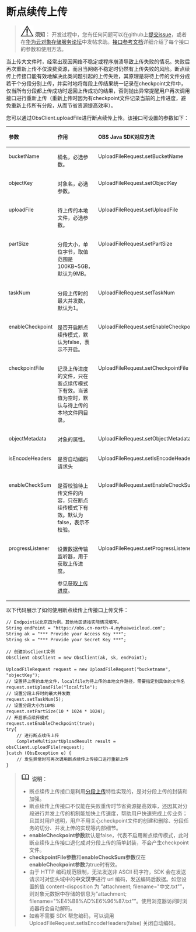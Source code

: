 # 断点续传上传<a name="obs_21_0611"></a>

>![](public_sys-resources/icon-notice.gif) **须知：** 
>开发过程中，您有任何问题可以在github上[提交issue](https://github.com/huaweicloud/huaweicloud-sdk-java-obs/issues)，或者在[华为云对象存储服务论坛](https://bbs.huaweicloud.com/forum/forum-620-1.html)中发帖求助。[接口参考文档](https://obssdk.obs.cn-north-1.myhuaweicloud.com/apidoc/cn/java/index.html)详细介绍了每个接口的参数和使用方法。

当上传大文件时，经常出现因网络不稳定或程序崩溃导致上传失败的情况。失败后再次重新上传不仅浪费资源，而且当网络不稳定时仍然有上传失败的风险。断点续传上传接口能有效地解决此类问题引起的上传失败，其原理是将待上传的文件分成若干个分段分别上传，并实时地将每段上传结果统一记录在checkpoint文件中，仅当所有分段都上传成功时返回上传成功的结果，否则抛出异常提醒用户再次调用接口进行重新上传（重新上传时因为有checkpoint文件记录当前的上传进度，避免重新上传所有分段，从而节省资源提高效率）。

您可以通过ObsClient.uploadFile进行断点续传上传。该接口可设置的参数如下：

<a name="table673564717427"></a>
<table><thead align="left"><tr id="row157351647194217"><th class="cellrowborder" valign="top" width="25.962596259625965%" id="mcps1.1.4.1.1"><p id="p7735204744212"><a name="p7735204744212"></a><a name="p7735204744212"></a><strong id="b573584704219"><a name="b573584704219"></a><a name="b573584704219"></a>参数</strong></p>
</th>
<th class="cellrowborder" valign="top" width="40.704070407040696%" id="mcps1.1.4.1.2"><p id="p147354475427"><a name="p147354475427"></a><a name="p147354475427"></a><strong id="b13735164712421"><a name="b13735164712421"></a><a name="b13735164712421"></a>作用</strong></p>
</th>
<th class="cellrowborder" valign="top" width="33.33333333333333%" id="mcps1.1.4.1.3"><p id="p1356414283519"><a name="p1356414283519"></a><a name="p1356414283519"></a><strong id="b1156422814518"><a name="b1156422814518"></a><a name="b1156422814518"></a>OBS Java SDK对应方法</strong></p>
</th>
</tr>
</thead>
<tbody><tr id="row4423181155813"><td class="cellrowborder" valign="top" width="25.962596259625965%" headers="mcps1.1.4.1.1 "><p id="p9423101185815"><a name="p9423101185815"></a><a name="p9423101185815"></a>bucketName</p>
</td>
<td class="cellrowborder" valign="top" width="40.704070407040696%" headers="mcps1.1.4.1.2 "><p id="p742313111582"><a name="p742313111582"></a><a name="p742313111582"></a>桶名，必选参数。</p>
</td>
<td class="cellrowborder" valign="top" width="33.33333333333333%" headers="mcps1.1.4.1.3 "><p id="p54231015588"><a name="p54231015588"></a><a name="p54231015588"></a>UploadFileRequest.setBucketName</p>
</td>
</tr>
<tr id="row25741033581"><td class="cellrowborder" valign="top" width="25.962596259625965%" headers="mcps1.1.4.1.1 "><p id="p1157414395813"><a name="p1157414395813"></a><a name="p1157414395813"></a>objectKey</p>
</td>
<td class="cellrowborder" valign="top" width="40.704070407040696%" headers="mcps1.1.4.1.2 "><p id="p4575193175810"><a name="p4575193175810"></a><a name="p4575193175810"></a>对象名，必选参数。</p>
</td>
<td class="cellrowborder" valign="top" width="33.33333333333333%" headers="mcps1.1.4.1.3 "><p id="p17575113165812"><a name="p17575113165812"></a><a name="p17575113165812"></a>UploadFileRequest.setObjectKey</p>
</td>
</tr>
<tr id="row1973519478422"><td class="cellrowborder" valign="top" width="25.962596259625965%" headers="mcps1.1.4.1.1 "><p id="p20735104715427"><a name="p20735104715427"></a><a name="p20735104715427"></a>uploadFile</p>
</td>
<td class="cellrowborder" valign="top" width="40.704070407040696%" headers="mcps1.1.4.1.2 "><p id="p14199144312205"><a name="p14199144312205"></a><a name="p14199144312205"></a>待上传的本地文件，必选参数。</p>
</td>
<td class="cellrowborder" valign="top" width="33.33333333333333%" headers="mcps1.1.4.1.3 "><p id="p719911435203"><a name="p719911435203"></a><a name="p719911435203"></a>UploadFileRequest.setUploadFile</p>
</td>
</tr>
<tr id="row15736114714421"><td class="cellrowborder" valign="top" width="25.962596259625965%" headers="mcps1.1.4.1.1 "><p id="p1626713248439"><a name="p1626713248439"></a><a name="p1626713248439"></a>partSize</p>
</td>
<td class="cellrowborder" valign="top" width="40.704070407040696%" headers="mcps1.1.4.1.2 "><p id="p8198154312016"><a name="p8198154312016"></a><a name="p8198154312016"></a>分段大小，单位字节，取值范围是100KB~5GB，默认为9MB。</p>
</td>
<td class="cellrowborder" valign="top" width="33.33333333333333%" headers="mcps1.1.4.1.3 "><p id="p1197134302018"><a name="p1197134302018"></a><a name="p1197134302018"></a>UploadFileRequest.setPartSize</p>
</td>
</tr>
<tr id="row6736247194211"><td class="cellrowborder" valign="top" width="25.962596259625965%" headers="mcps1.1.4.1.1 "><p id="p13137113084312"><a name="p13137113084312"></a><a name="p13137113084312"></a>taskNum</p>
</td>
<td class="cellrowborder" valign="top" width="40.704070407040696%" headers="mcps1.1.4.1.2 "><p id="p1419764318203"><a name="p1419764318203"></a><a name="p1419764318203"></a>分段上传时的最大并发数，默认为1。</p>
</td>
<td class="cellrowborder" valign="top" width="33.33333333333333%" headers="mcps1.1.4.1.3 "><p id="p419634313203"><a name="p419634313203"></a><a name="p419634313203"></a>UploadFileRequest.setTaskNum</p>
</td>
</tr>
<tr id="row865923414433"><td class="cellrowborder" valign="top" width="25.962596259625965%" headers="mcps1.1.4.1.1 "><p id="p1659113434312"><a name="p1659113434312"></a><a name="p1659113434312"></a>enableCheckpoint</p>
</td>
<td class="cellrowborder" valign="top" width="40.704070407040696%" headers="mcps1.1.4.1.2 "><p id="p1019519438208"><a name="p1019519438208"></a><a name="p1019519438208"></a>是否开启断点续传模式，默认为false，表示不开启。</p>
</td>
<td class="cellrowborder" valign="top" width="33.33333333333333%" headers="mcps1.1.4.1.3 "><p id="p1619514319206"><a name="p1619514319206"></a><a name="p1619514319206"></a>UploadFileRequest.setEnableCheckpoint</p>
</td>
</tr>
<tr id="row61076358202"><td class="cellrowborder" valign="top" width="25.962596259625965%" headers="mcps1.1.4.1.1 "><p id="p121081535142016"><a name="p121081535142016"></a><a name="p121081535142016"></a>checkpointFile</p>
</td>
<td class="cellrowborder" valign="top" width="40.704070407040696%" headers="mcps1.1.4.1.2 "><p id="p15194104319204"><a name="p15194104319204"></a><a name="p15194104319204"></a>记录上传进度的文件，只在断点续传模式下有效。当该值为空时，默认与待上传的本地文件同目录。</p>
</td>
<td class="cellrowborder" valign="top" width="33.33333333333333%" headers="mcps1.1.4.1.3 "><p id="p15193134313200"><a name="p15193134313200"></a><a name="p15193134313200"></a>UploadFileRequest.setCheckpointFile</p>
</td>
</tr>
<tr id="row3775344162020"><td class="cellrowborder" valign="top" width="25.962596259625965%" headers="mcps1.1.4.1.1 "><p id="p117751244122016"><a name="p117751244122016"></a><a name="p117751244122016"></a>objectMetadata</p>
</td>
<td class="cellrowborder" valign="top" width="40.704070407040696%" headers="mcps1.1.4.1.2 "><p id="p6776944132011"><a name="p6776944132011"></a><a name="p6776944132011"></a>对象的属性。</p>
</td>
<td class="cellrowborder" valign="top" width="33.33333333333333%" headers="mcps1.1.4.1.3 "><p id="p20776184417205"><a name="p20776184417205"></a><a name="p20776184417205"></a>UploadFileRequest.setObjectMetadata</p>
</td>
</tr>
<tr id="row168711494316"><td class="cellrowborder" valign="top" width="25.962596259625965%" headers="mcps1.1.4.1.1 "><p id="p116550519205"><a name="p116550519205"></a><a name="p116550519205"></a>isEncodeHeaders</p>
</td>
<td class="cellrowborder" valign="top" width="40.704070407040696%" headers="mcps1.1.4.1.2 "><p id="p14655851152011"><a name="p14655851152011"></a><a name="p14655851152011"></a>是否自动编码请求头</p>
</td>
<td class="cellrowborder" valign="top" width="33.33333333333333%" headers="mcps1.1.4.1.3 "><p id="p13655195117209"><a name="p13655195117209"></a><a name="p13655195117209"></a>UploadFileRequest.setIsEncodeHeaders</p>
</td>
</tr>
<tr id="row833918542207"><td class="cellrowborder" valign="top" width="25.962596259625965%" headers="mcps1.1.4.1.1 "><p id="p933915422013"><a name="p933915422013"></a><a name="p933915422013"></a>enableCheckSum</p>
</td>
<td class="cellrowborder" valign="top" width="40.704070407040696%" headers="mcps1.1.4.1.2 "><p id="p8656115873315"><a name="p8656115873315"></a><a name="p8656115873315"></a>是否校验待上传文件的内容，只在断点续传模式下有效。默认为false，表示不校验。</p>
</td>
<td class="cellrowborder" valign="top" width="33.33333333333333%" headers="mcps1.1.4.1.3 "><p id="p10339105422012"><a name="p10339105422012"></a><a name="p10339105422012"></a>UploadFileRequest.setEnableCheckSum</p>
</td>
</tr>
<tr id="row20628856659"><td class="cellrowborder" valign="top" width="25.962596259625965%" headers="mcps1.1.4.1.1 "><p id="p86282561457"><a name="p86282561457"></a><a name="p86282561457"></a>progressListener</p>
</td>
<td class="cellrowborder" valign="top" width="40.704070407040696%" headers="mcps1.1.4.1.2 "><p id="p162815564519"><a name="p162815564519"></a><a name="p162815564519"></a>设置数据传输监听器，用于获取上传进度。</p>
<p id="p7205191913591"><a name="p7205191913591"></a><a name="p7205191913591"></a>参见<a href="获取上传进度.md">获取上传进度</a>。</p>
</td>
<td class="cellrowborder" valign="top" width="33.33333333333333%" headers="mcps1.1.4.1.3 "><p id="p662805612512"><a name="p662805612512"></a><a name="p662805612512"></a>UploadFileRequest.setProgressListener</p>
</td>
</tr>
</tbody>
</table>

以下代码展示了如何使用断点续传上传接口上传文件：

```
// Endpoint以北京四为例，其他地区请按实际情况填写。
String endPoint = "https://obs.cn-north-4.myhuaweicloud.com";
String ak = "*** Provide your Access Key ***";
String sk = "*** Provide your Secret Key ***";

// 创建ObsClient实例
ObsClient obsClient = new ObsClient(ak, sk, endPoint);
        
UploadFileRequest request = new UploadFileRequest("bucketname", "objectKey");
// 设置待上传的本地文件，localfile为待上传的本地文件路径，需要指定到具体的文件名
request.setUploadFile("localfile");
// 设置分段上传时的最大并发数
request.setTaskNum(5);
// 设置分段大小为10MB
request.setPartSize(10 * 1024 * 1024);
// 开启断点续传模式
request.setEnableCheckpoint(true);
try{
    // 进行断点续传上传
    CompleteMultipartUploadResult result = obsClient.uploadFile(request);
}catch (ObsException e) {
    // 发生异常时可再次调用断点续传上传接口进行重新上传
}
```

>![](public_sys-resources/icon-note.gif) **说明：** 
>-   断点续传上传接口是利用[分段上传](分段上传.md)特性实现的，是对分段上传的封装和加强。
>-   断点续传上传接口不仅能在失败重传时节省资源提高效率，还因其对分段进行并发上传的机制能加快上传速度，帮助用户快速完成上传业务；且其对用户透明，用户不用关心checkpoint文件的创建和删除、分段任务的切分、并发上传的实现等内部细节。
>-   **enableCheckpoint参数**默认是false，代表不启用断点续传模式，此时断点续传上传接口退化成对分段上传的简单封装，不会产生checkpoint文件。
>-   **checkpointFile参数**和**enableCheckSum参数**仅在**enableCheckpoint参数**为true时有效。
>-   由于 HTTP 编码规范限制，无法发送非 ASCII 码字符，SDK 会在发送请求时对您头域中的**中文汉字**进行 url 编码，发送编码后数据。如您设置的值 content-disposition 为 ”attachment; filename="中文.txt"”，则对象元数据中存储的信息为”attachment; filename="%E4%B8%AD%E6%96%87.txt"”。使用浏览器访问时浏览器将会自动解码。
>-   如若不需要 SDK 帮您编码，可以调用 UploadFileRequest.setIsEncodeHeaders\(false\) 关闭自动编码。

